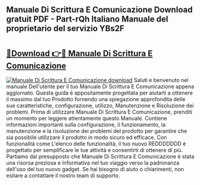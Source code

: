 ## Manuale Di Scrittura E Comunicazione Download gratuit PDF - Part-rQh Italiano Manuale del proprietario del servizio YBs2F

# <h2><a href="http://dfdx14e.blite.top/?on=Manuale+Di+Scrittura+E+Comunicazione">🔗Download 👉🔴 Manuale Di Scrittura E Comunicazione</a></h2>

[![Manuale Di Scrittura E Comunicazione download](https://i.imgur.com/lujVjoI.png)](http://dfdx14e.blite.top/?on=Manuale+Di+Scrittura+E+Comunicazione)
Saluti e benvenuto nel manuale Dell'utente per il tuo Manuale Di Scrittura E Comunicazione appena aggiornato. Questa guida è appositamente progettata per aiutarti a ottenere il massimo dal tuo Prodotto fornendo una spiegazione approfondita delle sue caratteristiche, configurazione, utilizzo, Manutenzione e Risoluzione dei problemi. Prima di utilizzare Manuale Di Scrittura E Comunicazione, prenditi un momento per leggere attentamente questo Manuale. Contiene informazioni importanti sulla configurazione, il funzionamento, la manutenzione e la risoluzione dei problemi del prodotto per garantire che sia possibile utilizzare il prodotto in modo sicuro ed efficace. Con funzionalità come L'elenco delle funzionalità, il tuo nuovo REDDDDDDD è progettato per semplificare le tue attività e consentirti di ottenere di più. Partiamo dal presupposto che Manuale Di Scrittura E Comunicazione è stata una risorsa preziosa e Informativa nel tuo viaggio verso la padronanza dell'uso del tuo nuovo gadget. Se hai bisogno di aiuto o chiarimenti, non esitare a contattare il nostro team di supporto.
